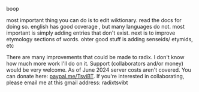 
boop

most important thing you can do is to edit wiktionary. read the docs for doing so. 
english has good coverage , but many languages do not. 
most important is simply adding entries that don't exist.
next is to improve etymology sections of words. 
ohter good stuff is adding senseids/ etymids, etc


There are many improvements that could be made to radix. I don't know how much more work I'll do on it. Support (collaborators and/or money) would be very welcome. As of June 2024 server costs aren't covered. You can donate here: [paypal.me/TsviBT](paypal.me/TsviBT). If you're interested in collaborating, please email me at this gmail address: radixtsvibt


